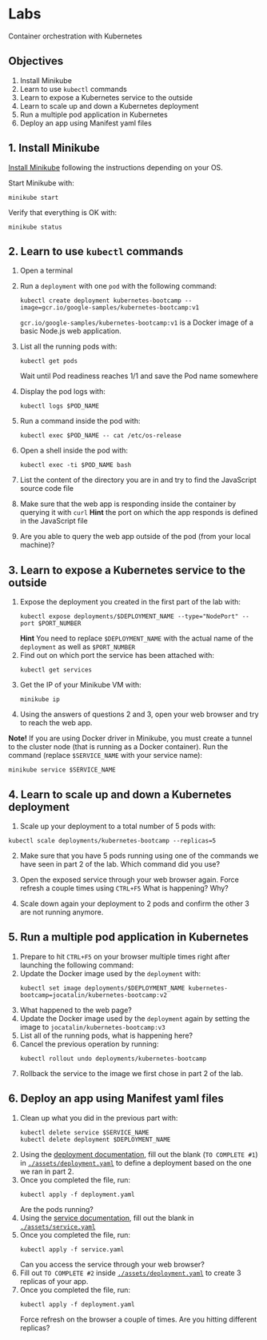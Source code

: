 # Labs

Container orchestration with Kubernetes

## Objectives

1. Install Minikube
2. Learn to use `kubectl` commands
3. Learn to expose a Kubernetes service to the outside
4. Learn to scale up and down a Kubernetes deployment
5. Run a multiple pod application in Kubernetes
6. Deploy an app using Manifest yaml files

## 1. Install Minikube

[Install Minikube](https://kubernetes.io/docs/tasks/tools/install-minikube/) following the instructions depending on your OS.

Start Minikube with:
```
minikube start
```

Verify that everything is OK with:
```
minikube status
```

## 2. Learn to use `kubectl` commands

1. Open a terminal

2. Run a `deployment` with one `pod` with the following command:
   ```
   kubectl create deployment kubernetes-bootcamp --image=gcr.io/google-samples/kubernetes-bootcamp:v1
   ```
   `gcr.io/google-samples/kubernetes-bootcamp:v1` is a Docker image of a basic Node.js web application.
   
3. List all the running pods with:
   ```
   kubectl get pods
   ```
   Wait until Pod readiness reaches 1/1 and save the Pod name somewhere
   
4. Display the pod logs with:
   ```
   kubectl logs $POD_NAME
   ```
   
5. Run a command inside the pod with:
   ```
   kubectl exec $POD_NAME -- cat /etc/os-release
   ```
   
6. Open a shell inside the pod with:
   ```
   kubectl exec -ti $POD_NAME bash
   ```
   
7. List the content of the directory you are in and try to find the JavaScript source code file

8. Make sure that the web app is responding inside the container by querying it with `curl`
   **Hint** the port on which the app responds is defined in the JavaScript file
   
9. Are you able to query the web app outside of the pod (from your local machine)?

## 3. Learn to expose a Kubernetes service to the outside

1. Expose the deployment you created in the first part of the lab with:
   ```
   kubectl expose deployments/$DEPLOYMENT_NAME --type="NodePort" --port $PORT_NUMBER
   ```
   **Hint** You need to replace `$DEPLOYMENT_NAME` with the actual name of the `deployment` as well as `$PORT_NUMBER`
2. Find out on which port the service has been attached with:
   ```
   kubectl get services
   ```
3. Get the IP of your Minikube VM with:
   ```
   minikube ip
   ```
4. Using the answers of questions 2 and 3, open your web browser and try to reach the web app.

**Note!** If you are using Docker driver in Minikube, you must create a tunnel to the cluster node (that is running as a Docker container). Run the command (replace `$SERVICE_NAME` with your service name):

```
minikube service $SERVICE_NAME
```

## 4. Learn to scale up and down a Kubernetes deployment

1. Scale up your deployment to a total number of 5 pods with:
  ```
  kubectl scale deployments/kubernetes-bootcamp --replicas=5
  ```

2. Make sure that you have 5 pods running using one of the commands we have seen in part 2 of the lab. Which command did you use?

3. Open the exposed service through your web browser again.
   Force refresh a couple times using `CTRL+F5`
   What is happening? Why?
   
4. Scale down again your deployment to 2 pods and confirm the other 3 are not running anymore.

## 5. Run a multiple pod application in Kubernetes

1. Prepare to hit `CTRL+F5` on your browser multiple times right after launching the following command:
2. Update the Docker image used by the `deployment` with:
   ```
   kubectl set image deployments/$DEPLOYMENT_NAME kubernetes-bootcamp=jocatalin/kubernetes-bootcamp:v2
   ```
3. What happened to the web page?
4. Update the Docker image used by the `deployment` again by setting the image to `jocatalin/kubernetes-bootcamp:v3`
5. List all of the running pods, what is happening here?
6. Cancel the previous operation by running:
   ```
   kubectl rollout undo deployments/kubernetes-bootcamp
   ```
7. Rollback the service to the image we first chose in part 2 of the lab.

## 6. Deploy an app using Manifest yaml files

1. Clean up what you did in the previous part with:
   ```
   kubectl delete service $SERVICE_NAME
   kubectl delete deployment $DEPLOYMENT_NAME
   ```
2. Using the [deployment documentation](https://kubernetes.io/docs/concepts/workloads/controllers/deployment/), fill out the blank (`TO COMPLETE #1`) in [`./assets/deployment.yaml`](./assets/deployment.yaml) to define a deployment based on the one we ran in part 2.
3. Once you completed the file, run:
   ```
   kubectl apply -f deployment.yaml
   ```
   Are the pods running?
4. Using the [service documentation](https://kubernetes.io/docs/concepts/services-networking/service/), fill out the blank in [`./assets/service.yaml`](./assets/service.yaml)
5. Once you completed the file, run:
   ```
   kubectl apply -f service.yaml
   ```
   Can you access the service through your web browser?
6. Fill out `TO COMPLETE #2` inside [`./assets/deployment.yaml`](./assets/deployment.yaml) to create 3 replicas of your app.
7. Once you completed the file, run:
   ```
   kubectl apply -f deployment.yaml
   ```
   Force refresh on the browser a couple of times. Are you hitting different replicas?
